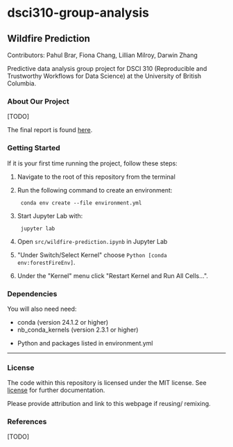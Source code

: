 # dsci310-group-analysis

<h2> Wildfire Prediction </h2>

Contributors: Pahul Brar, Fiona Chang, Lillian Milroy, Darwin Zhang

Predictive data analysis group project for DSCI 310 (Reproducible and Trustworthy Workflows for Data Science) at the University of British Columbia.

<h3> About Our Project</h3>

[TODO]


The final report is found <a href="https://github.com/FionaC124/dsci310-group-analysis/blob/main/src/wildfire-prediction.ipynb" title="title">here</a>.
    
<h3> Getting Started </h3>

If it is your first time running the project, follow these steps:

1. Navigate to the root of this repository from the terminal
2. Run the following command to create an environment:

        conda env create --file environment.yml


3. Start Jupyter Lab with:

        jupyter lab


4. Open ```src/wildfire-prediction.ipynb``` in Jupyter Lab

5. "Under Switch/Select Kernel" choose ```Python [conda env:forestFireEnv]```.

5. Under the "Kernel" menu click "Restart Kernel and Run All Cells...". 

    
 <h3> Dependencies </h3>

You will also need need:

* conda (version 24.1.2 or higher)
* nb_conda_kernels (version 2.3.1 or higher)
+ Python and packages listed in environment.yml

--- 

<h3>  License </h3>

The code within this repository is licensed under the MIT license. See  <a href="https://github.com/FionaC124/dsci310-group-analysis/blob/main/LICENSE" title="title">license</a> for further documentation.

Please provide attribution and link to this webpage if reusing/ remixing.

<h3>  References </h3>

[TODO]